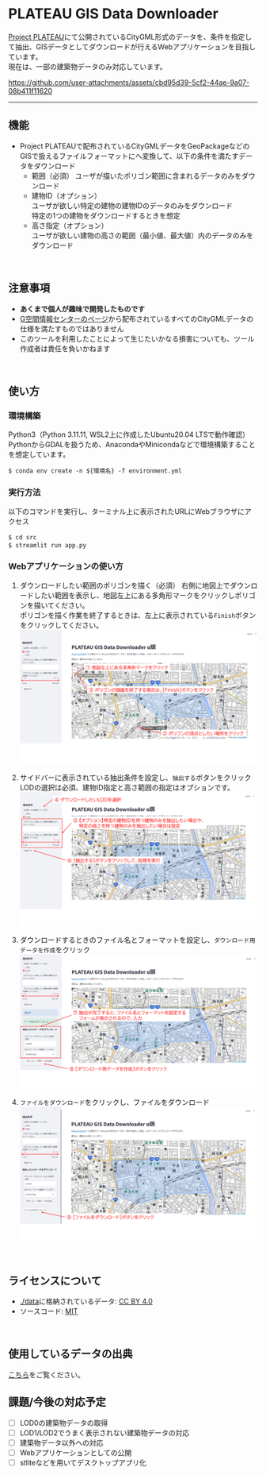 # PLATEAU GIS Data Downloader
[Project PLATEAU](https://www.mlit.go.jp/plateau/)にて公開されているCityGML形式のデータを、条件を指定して抽出、GISデータとしてダウンロードが行えるWebアプリケーションを目指しています。  
現在は、一部の建築物データのみ対応しています。  

https://github.com/user-attachments/assets/cbd95d39-5cf2-44ae-9a07-08b411f11620

---

## 機能
- Project PLATEAUで配布されているCityGMLデータをGeoPackageなどのGISで扱えるファイルフォーマットにへ変換して、以下の条件を満たすデータをダウンロード  
    - 範囲（必須）
        ユーザが描いたポリゴン範囲に含まれるデータのみをダウンロード  
    - 建物ID（オプション）  
        ユーザが欲しい特定の建物の建物IDのデータのみをダウンロード  
        特定の1つの建物をダウンロードするときを想定  
    - 高さ指定（オプション）  
        ユーザが欲しい建物の高さの範囲（最小値、最大値）内のデータのみをダウンロード     

<br/>

## 注意事項  
- __あくまで個人が趣味で開発したものです__  
- [G空間情報センターのページ](https://www.geospatial.jp/ckan/dataset/plateau)から配布されているすべてのCityGMLデータの仕様を満たすものではありません  
- このツールを利用したことによって生じたいかなる損害についても、ツール作成者は責任を負いかねます  
<br/>

## 使い方
### 環境構築
Python3（Python 3.11.11, WSL2上に作成したUbuntu20.04 LTSで動作確認）  
PythonからGDALを扱うため、AnacondaやMinicondaなどで環境構築することを想定しています。  
```shell
$ conda env create -n ${環境名} -f environment.yml
```

### 実行方法
以下のコマンドを実行し、ターミナル上に表示されたURLにWebブラウザにアクセス
```Shell
$ cd src
$ streamlit run app.py
```
### Webアプリケーションの使い方
1. ダウンロードしたい範囲のポリゴンを描く（必須）
    右側に地図上でダウンロードしたい範囲を表示し、地図左上にある多角形マークをクリックしポリゴンを描いてください。  
    ポリゴンを描く作業を終了するときは、左上に表示されている`Finish`ボタンをクリックしてください。  
    ![ポリゴンを描く方法](./doc/fig/1_draw_polygon.PNG)

2. サイドバーに表示されている抽出条件を設定し、`抽出する`ボタンをクリック
    LODの選択は必須、建物ID指定と高さ範囲の指定はオプションです。  
    ![抽出条件の設定方法](./doc/fig/2_setting.PNG)

3. ダウンロードするときのファイル名とフォーマットを設定し、`ダウンロード用データを作成`をクリック
    ![ファイル名とフォーマットの設定](./doc/fig/3_setting_save.PNG)

4. `ファイルをダウンロード`をクリックし、ファイルをダウンロード
    ![ダウンロード方法](./doc/fig/4_download.PNG)
<br/>

## ライセンスについて  
- [./data](./data)に格納されているデータ: [CC BY 4.0](https://creativecommons.org/licenses/by/4.0/)
- ソースコード: [MIT](https://opensource.org/license/mit/)
<br/>

## 使用しているデータの出典
[こちら](./data/README.md)をご覧ください。
<br/>

## 課題/今後の対応予定
- [ ] LOD0の建築物データの取得
- [ ] LOD1/LOD2でうまく表示されない建築物データの対応
- [ ] 建築物データ以外への対応
- [ ] Webアプリケーションとしての公開
- [ ] stliteなどを用いてデスクトップアプリ化  
